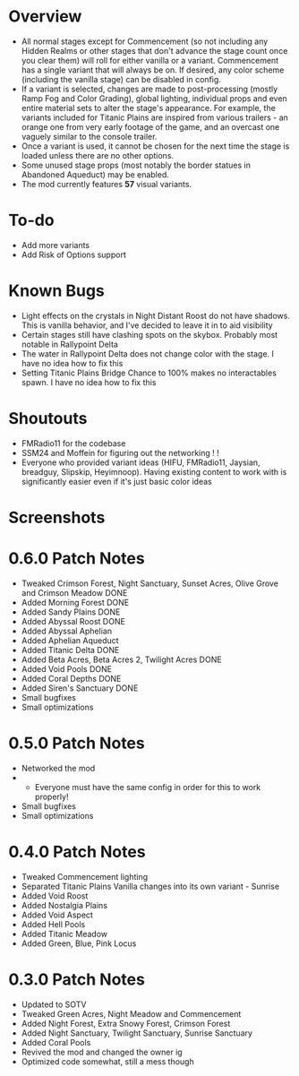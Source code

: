 # Overview
- All normal stages except for Commencement (so not including any Hidden Realms or other stages that don't advance the stage count once you clear them) will roll for either vanilla or a variant. Commencement has a single variant that will always be on. If desired, any color scheme (including the vanilla stage) can be disabled in config.
- If a variant is selected, changes are made to post-processing (mostly Ramp Fog and Color Grading), global lighting, individual props and even entire material sets to alter the stage's appearance. For example, the variants included for Titanic Plains are inspired from various trailers - an orange one from very early footage of the game, and an overcast one vaguely similar to the console trailer.
- Once a variant is used, it cannot be chosen for the next time the stage is loaded unless there are no other options.
- Some unused stage props (most notably the border statues in Abandoned Aqueduct) may be enabled.
- The mod currently features **57** visual variants.

# To-do
- Add more variants
- Add Risk of Options support

# Known Bugs
- Light effects on the crystals in Night Distant Roost do not have shadows. This is vanilla behavior, and I've decided to leave it in to aid visibility
- Certain stages still have clashing spots on the skybox. Probably most notable in Rallypoint Delta
- The water in Rallypoint Delta does not change color with the stage. I have no idea how to fix this
- Setting Titanic Plains Bridge Chance to 100% makes no interactables spawn. I have no idea how to fix this

# Shoutouts
- FMRadio11 for the codebase
- SSM24 and Moffein for figuring out the networking ! !
- Everyone who provided variant ideas (HIFU, FMRadio11, Jaysian, breadguy, Slipskip, Heyimnoop). Having existing content to work with is significantly easier even if it's just basic color ideas

# Screenshots

# 0.6.0 Patch Notes
- Tweaked Crimson Forest, Night Sanctuary, Sunset Acres, Olive Grove and Crimson Meadow DONE
- Added Morning Forest DONE
- Added Sandy Plains DONE
- Added Abyssal Roost DONE
- Added Abyssal Aphelian
- Added Aphelian Aqueduct
- Added Titanic Delta DONE
- Added Beta Acres, Beta Acres 2, Twilight Acres DONE
- Added Void Pools DONE
- Added Coral Depths DONE
- Added Siren's Sanctuary DONE
- Small bugfixes
- Small optimizations

# 0.5.0 Patch Notes
- Networked the mod
- - Everyone must have the same config in order for this to work properly!
- Small bugfixes
- Small optimizations

# 0.4.0 Patch Notes
- Tweaked Commencement lighting
- Separated Titanic Plains Vanilla changes into its own variant - Sunrise
- Added Void Roost
- Added Nostalgia Plains
- Added Void Aspect
- Added Hell Pools
- Added Titanic Meadow
- Added Green, Blue, Pink Locus

# 0.3.0 Patch Notes
- Updated to SOTV
- Tweaked Green Acres, Night Meadow and Commencement
- Added Night Forest, Extra Snowy Forest, Crimson Forest
- Added Night Sanctuary, Twilight Sanctuary, Sunrise Sanctuary
- Added Coral Pools
- Revived the mod and changed the owner ig
- Optimized code somewhat, still a mess though